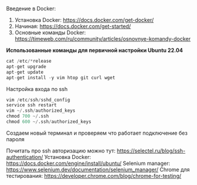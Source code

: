 Введение в Docker:

1. Установка Docker: <https://docs.docker.com/get-docker/>
2. Начиная: <https://docs.docker.com/get-started/>
3. Основные команды Docker: <https://timeweb.com/ru/community/articles/osnovnye-komandy-docker>

**Использованные команды для первичной настройки Ubuntu 22.04**

```python
cat /etc/*release
apt-get upgrade
apt-get update
apt-get install -y vim htop git curl wget
```

Настройка входа по ssh

```python
vim /etc/ssh/sshd_config
service ssh restart
vim ~/.ssh/authorized_keys
chmod 700 ~/.ssh
chmod 600 ~/.ssh/authorized_keys
```

Cоздаем новый терминал и проверяем что работает подключение без пароля

Почитать про ssh авторизацию можно тут: <https://selectel.ru/blog/ssh-authentication/>
Установка Docker: <https://docs.docker.com/engine/install/ubuntu/>
Selenium manager: <https://www.selenium.dev/documentation/selenium_manager/>
Chrome для тестирования: <https://developer.chrome.com/blog/chrome-for-testing/>
